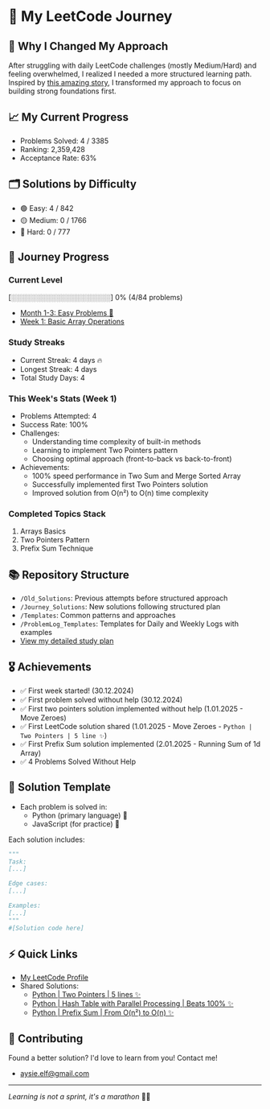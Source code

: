# 🚀 My LeetCode Journey

## 🔄 Why I Changed My Approach
After struggling with daily LeetCode challenges (mostly Medium/Hard) and feeling overwhelmed, I realized I needed a more structured learning path. Inspired by [this amazing story](https://leetcode.com/discuss/interview-experience/716202/amz-google-facebook-offer-reject-reject-my-journey-from-failure-to-offer-at-faang), I transformed my approach to focus on building strong foundations first.

## 📈 My Current Progress
- Problems Solved: 4 / 3385
- Ranking: 2,359,428
- Acceptance Rate: 63%

## 🗂️ Solutions by Difficulty
- 🟢 Easy: 4 / 842
- 🟡 Medium: 0 / 1766
- 🔴 Hard: 0 / 777

## 🎯 Journey Progress
### Current Level
[░░░░░░░░░░░░░░░░░░░░] 0% (4/84 problems)
- [Month 1-3: Easy Problems 👶](Journey_Solutions/1_Month)
- [Week 1: Basic Array Operations](Journey_Solutions/1_Month/1_Week)

### Study Streaks
- Current Streak: 4 days 🔥
- Longest Streak: 4 days
- Total Study Days: 4

### This Week's Stats (Week 1)
- Problems Attempted: 4
- Success Rate: 100%
- Challenges: 
  - Understanding time complexity of built-in methods
  - Learning to implement Two Pointers pattern
  - Choosing optimal approach (front-to-back vs back-to-front)
- Achievements:
  - 100% speed performance in Two Sum and Merge Sorted Array
  - Successfully implemented first Two Pointers solution
  - Improved solution from O(n²) to O(n) time complexity

### Completed Topics Stack
1. Arrays Basics
2. Two Pointers Pattern
3. Prefix Sum Technique

## 📚 Repository Structure
- `/Old_Solutions`: Previous attempts before structured approach
- `/Journey_Solutions`: New solutions following structured plan
- `/Templates`: Common patterns and approaches
- `/ProblemLog_Templates`: Templates for Daily and Weekly Logs with examples
- [View my detailed study plan](LeetCodeStudyGuide.md)

## 🎖️ Achievements
*  ✅ First week started! (30.12.2024)
*  ✅ First problem solved without help (30.12.2024)
*  ✅ First two pointers solution implemented without help (1.01.2025 - Move Zeroes)
*  ✅ First LeetCode solution shared (1.01.2025 - Move Zeroes - `Python | Two Pointers | 5 line ✨`)
*  ✅ First Prefix Sum solution implemented (2.01.2025 - Running Sum of 1d Array)
*  ✅ 4 Problems Solved Without Help


## 📝 Solution Template
- Each problem is solved in:
  * Python (primary language) 🐍
  * JavaScript (for practice) 💛

Each solution includes:
```python
"""
Task:
[...]

Edge cases:
[...]

Examples:
[...]
"""
#[Solution code here]
```

## ⚡ Quick Links
- [My LeetCode Profile](https://leetcode.com/u/aysieelf/)
- Shared Solutions:
  - [Python | Two Pointers | 5 lines ✨](https://leetcode.com/problems/move-zeroes/solutions/6212328/python-two-pointers-5-lines)
  - [Python | Hash Table with Parallel Processing | Beats 100% ✨](https://leetcode.com/problems/two-sum/solutions/6212397/python-hash-table-with-parallel-processi-ljp6)
  - [Python | Prefix Sum | From O(n²) to O(n) ✨](https://leetcode.com/problems/running-sum-of-1d-array/solutions/6217409/python-prefix-sum-from-on2-to-on-by-aysi-2yi3)

## 🌟 Contributing
Found a better solution? I'd love to learn from you! Contact me!
- aysie.elf@gmail.com
---
*Learning is not a sprint, it's a marathon* 🏃‍♀️